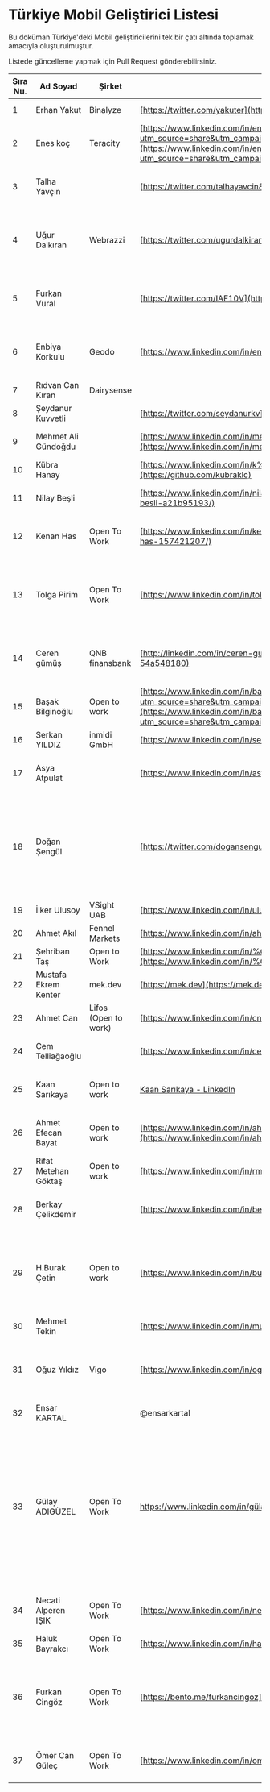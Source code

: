 # Türkiye Mobil Geliştirici Listesi

Bu doküman Türkiye'deki Mobil geliştiricilerini tek bir çatı altında toplamak amacıyla oluşturulmuştur.

Listede güncelleme yapmak için Pull Request gönderebilirsiniz.


| Sıra Nu. | Ad Soyad             | Şirket               | Sosyal Medya/İletişim                                                                                                                                                                                                                                                    | Açıklama                                                                                                                                                                                                                                                                                                                                                                                                                                                                                                                                                                                                                                                                                                                                                                                                                                                                                                                                                       |
| -------- | -------------------- | -------------------- | ------------------------------------------------------------------------------------------------------------------------------------------------------------------------------------------------------------------------------------------------------------------------ | -------------------------------------------------------------------------------------------------------------------------------------------------------------------------------------------------------------------------------------------------------------------------------------------------------------------------------------------------------------------------------------------------------------------------------------------------------------------------------------------------------------------------------------------------------------------------------------------------------------------------------------------------------------------------------------------------------------------------------------------------------------------------------------------------------------------------------------------------------------------------------------------------------------------------------------------------------------- |
| 1        | Erhan Yakut          | Binalyze             | [https://twitter.com/yakuter](https://twitter.com/yakuter)                                                                                                                                                                                                               | Biraz Swift, biraz da React Native ile iOS uygulama geliştirme denemelerim oldu.                                                                                                                                                                                                                                                                                                                                                                                                                                                                                                                                                                                                                                                                                                                                                                                                                                                                               |
| 2        | Enes koç             | Teracity             | [https://www.linkedin.com/in/enes-ko%C3%A7-8278b6194?utm_source=share&utm_campaign=share_via&utm_content=profile&utm_medium=ios_app](https://www.linkedin.com/in/enes-ko%C3%A7-8278b6194?utm_source=share&utm_campaign=share_via&utm_content=profile&utm_medium=ios_app) | React native ile ios ve android geliştirme ve biraz Java ile android geliştirme tecrübem oldu . Çok azda olsa .net ile backend tarafına destek veriyorum                                                                                                                                                                                                                                                                                                                                                                                                                                                                                                                                                                                                                                                                                                                                                                                                       |
| 3        | Talha Yavçın         |                      | [https://twitter.com/talhayavcin8](https://twitter.com/talhayavcin8)                                                                                                                                                                                                     | 1 yıldır react native ile ios ve android için uygulamalar geliştiriyorum. Aynı zamanda kendi applerimi de çıkardım. Birini sattım şu an markette 2 tane app im var aktif gelir getiriyor. Swift öğrenme sürecine başladım.                                                                                                                                                                                                                                                                                                                                                                                                                                                                                                                                                                                                                                                                                                                                     |
| 4        | Uğur Dalkıran        | Webrazzi             | [https://twitter.com/ugurdalkiran](https://twitter.com/ugurdalkiran)                                                                                                                                                                                                     | 5 yıldır ReactJS ve React Native ile uygulamalar geliştiriyorum. Bireysel geliştirdiğim toplam 18 adet mobil uygulamam var. ([https://play.google.com/store/apps/dev?id=6826148747474855140](https://play.google.com/store/apps/dev?id=6826148747474855140))                                                                                                                                                                                                                                                                                                                                                                                                                                                                                                                                                                                                                                                                                                   |
| 5        | Furkan Vural         |                      | [https://twitter.com/IAF10V](https://twitter.com/IAF10V)                                                                                                                                                                                                                 | 2 yıldır swift yazıyorum. AppStore'da 3 aktif uygulamam var. Youtube kanalımda da iOS development ile ilgili advanced konular hakkında düzenli içerik üretiyorum. ( [https://www.youtube.com/@furrkanvural/videos](https://www.youtube.com/@furrkanvural/videos) )                                                                                                                                                                                                                                                                                                                                                                                                                                                                                                                                                                                                                                                                                             |
| 6        | Enbiya Korkulu       | Geodo                | [https://www.linkedin.com/in/enbiya-korkulu-48a7151b3/](https://twitter.com/enb12a)                                                                                                                                                                                      | 3+ yıldır React-Native , React.js ve Django ile geliştirmeler yapıyorum. Aynı zamanda Harita Mühendisiyim GIS alanında tecrübelerim bulunmakta ( [https://play.google.com/store/apps/details?id=com.geodov2](https://play.google.com/store/apps/details?id=com.geodov2) )                                                                                                                                                                                                                                                                                                                                                                                                                                                                                                                                                                                                                                                                                      |
| 7        | Rıdvan Can Kıran     | Dairysense           |                                                                                                                                                                                                                                                                          | .Net Maui ile 6 aya yakın bir süredir uygulama geliştiriyorum.                                                                                                                                                                                                                                                                                                                                                                                                                                                                                                                                                                                                                                                                                                                                                                                                                                                                                                 |
| 8        | Şeydanur Kuvvetli    |                      | [https://twitter.com/seydanurkv](https://twitter.com/seydanurkv)                                                                                                                                                                                                         | Bilgisayar mühendisliği bölümünden yeni mezun oldum.Android kotlin alanında kendimi geliştiriyorum.İş arayışım bulunmakta.                                                                                                                                                                                                                                                                                                                                                                                                                                                                                                                                                                                                                                                                                                                                                                                                                                     |
| 9        | Mehmet Ali Gündoğdu  |                      | [https://www.linkedin.com/in/mehmetaligundogdu/](https://www.linkedin.com/in/mehmetaligundogdu/)                                                                                                                                                                         | 1 yıldır React Native ile Android ve iOS uygulamalar geliştirmekteyim. [https://github.com/mehmetaligundogdu](https://github.com/mehmetaligundogdu)                                                                                                                                                                                                                                                                                                                                                                                                                                                                                                                                                                                                                                                                                                                                                                                                            |
| 10       | Kübra Hanay          |                      | [https://www.linkedin.com/in/k%C3%BCbra-hanay-6ab530170/](https://github.com/kubraklc)                                                                                                                                                                                   | Android/Kotlin alanında uzmanlaşmaya çalışıyorum. İş arayışım bulunmakta.                                                                                                                                                                                                                                                                                                                                                                                                                                                                                                                                                                                                                                                                                                                                                                                                                                                                                      |
| 11       | Nilay Beşli          |                      | [https://www.linkedin.com/in/nilay-besli-a21b95193/](https://www.linkedin.com/in/nilay-besli-a21b95193/)                                                                                                                                                                 | Bilgisayar Mühendisliği bölümünden yeni mezun oldum. Kendimi Flutter'da geliştirmekteyim. Android alanında aktif olarak iş arayışım mevcuttur.                                                                                                                                                                                                                                                                                                                                                                                                                                                                                                                                                                                                                                                                                                                                                                                                                 |
| 12       | Kenan Has            | Open To Work         | [https://www.linkedin.com/in/kenan-has-157421207/](https://www.linkedin.com/in/kenan-has-157421207/)                                                                                                                                                                     | Elektrik Elektronik Mühendisliğinden 2023 Eylül ayında mezun oldum. Yaklaşık 1.5 yıl Android üzerinde kendimi geliştiriyorum. Şuan Kotlin ile projeler geliştiriyorum. Yaklaşık 10.5 ay 2 farklı firmada Android Stajyer pozisyonunda görev aldım. Android alanında iş arayışındayım.                                                                                                                                                                                                                                                                                                                                                                                                                                                                                                                                                                                                                                                                          |
| 13       | Tolga Pirim          | Open To Work         | [https://www.linkedin.com/in/tolga-pirim](https://www.linkedin.com/in/tolga-pirim)                                                                                                                                                                                       | Bilgisayar Mühendisliği 4. Sınıf öğrencisiyim.<br>Yaklaşık 3 yıldır Android alanında kendimi geliştiriyorum.<br>Bu alanda yaptığım projelerle kendimi geliştirmeye devam ediyorum<br>Ayrıca yeni bir teknoloji olan KMP (Kotlin Multiplatform) öğrenmeye devam ediyorum. Android alanında iş arayışındayım.<br><br>GitHub: https://github.com/tolgaprm                                                                                                                                                                                                                                                                                                                                                                                                                                                                                                                                                                                                         |
| 14       | Ceren gümüş          | QNB finansbank       | [http://linkedin.com/in/ceren-gumus-54a548180](http://linkedin.com/in/ceren-gumus-54a548180)                                                                                                                                                                             | Mobile application developer - 3 yıldır QNB finansbank ta Android developer olarak çalışıyorum. Onun yani sıra mw backend tarafında asp.net c# .net programlama dilleriyle geliştirme yapıyorum. QNB de Bir projede swift objective c dilleriyle iOS tarafında geliştirmelerim oldu. freelance bir flutter projesinde görev almaktayım.                                                                                                                                                                                                                                                                                                                                                                                                                                                                                                                                                                                                                        |
| 15       | Başak Bilginoğlu     | Open to work         | [https://www.linkedin.com/in/basak-bilginoglu?utm_source=share&utm_campaign=share_via&utm_content=profile&utm_medium=android_app](https://www.linkedin.com/in/basak-bilginoglu?utm_source=share&utm_campaign=share_via&utm_content=profile&utm_medium=android_app)       | Bilgisayar Mühendisliği mezunuyum.Kotlin ve react native ile uygulama geliştirme denemelerim oldu.                                                                                                                                                                                                                                                                                                                                                                                                                                                                                                                                                                                                                                                                                                                                                                                                                                                             |
| 16       | Serkan YILDIZ        | inmidi GmbH          | [https://www.linkedin.com/in/serkanyildiz-/](https://www.linkedin.com/in/serkanyildiz-/)                                                                                                                                                                                 | 4 yıldır react-native ile mobil uygulamalar geliştiriyorum. Andorid ve iOS native tarafınada bridge için kullanıyorum                                                                                                                                                                                                                                                                                                                                                                                                                                                                                                                                                                                                                                                                                                                                                                                                                                          |
| 17       | Asya Atpulat         |                      | [https://www.linkedin.com/in/asya-atpulat/](https://www.linkedin.com/in/asya-atpulat/)                                                                                                                                                                                   | Bilgisayar mühendisliğinden yeni mezun oldum. Kendimi iOS alanında geliştirmekte ve projeler yapmaktayım. Bu alanda iş arayışım mevcuttur. ([https://github.com/asyaatpulat](https://github.com/asyaatpulat))                                                                                                                                                                                                                                                                                                                                                                                                                                                                                                                                                                                                                                                                                                                                                  |
| 18       | Doğan Şengül         |                      | [https://twitter.com/dogansengul_](https://twitter.com/dogansengul_)                                                                                                                                                                                                     | İzmir Yüksek Teknoloji Enstitüsü Bilgisayar Mühendisliği 2. sınıf öğrencisiyim. 1 yıldır kendimi okul haricinde Android alanında Kotlin'le geliştiriyorum. Bu süreç içerisinde bir startupta Android geliştirici olarak uygulama üzerinde çalışıyorum. Sosyal açıdan ise üniversitemde Huawei Student Developers yazılım topluluğunun başkanıyım ve etkinlikler, eğitimler düzenliyoruz. Şu anda mobil alanda staj arayışındayım. GitHub: [https://github.com/dogansengul](https://github.com/dogansengulhttps://www.linkedin.com/in/dogan-sengul/) LinkedIn: [https://www.linkedin.com/in/dogan-sengul/](https://www.linkedin.com/in/dogan-sengul/)                                                                                                                                                                                                                                                                                                           |
| 19       | İlker Ulusoy         | VSight UAB           | [https://www.linkedin.com/in/ulusoyilker/](https://www.linkedin.com/in/ulusoyilker/)                                                                                                                                                                                     | 10+ yıldır iOS & Android uygulamalar geliştiriyorum. Şuanki şirkette mobil uygulamaların mimarisi ve takımdan sorumluyum.                                                                                                                                                                                                                                                                                                                                                                                                                                                                                                                                                                                                                                                                                                                                                                                                                                      |
| 20       | Ahmet Akıl           | Fennel Markets       | [https://www.linkedin.com/in/ahmet-akil/](https://www.linkedin.com/in/ahmet-akil/)                                                                                                                                                                                       | 4 Yıldır Flutter geliştiriyorum aynı zamanda SwiftUI öğreniyorum                                                                                                                                                                                                                                                                                                                                                                                                                                                                                                                                                                                                                                                                                                                                                                                                                                                                                               |
| 21       | Şehriban Taş         | Open to Work         | [https://www.linkedin.com/in/%C5%9Fehriban-ta%C5%9F/](https://www.linkedin.com/in/%C5%9Fehriban-ta%C5%9F/)                                                                                                                                                               | 2 yıldır Flutter ile uygulama geliştiriyorum.Aynı zamanda react-native öğreniyorum                                                                                                                                                                                                                                                                                                                                                                                                                                                                                                                                                                                                                                                                                                                                                                                                                                                                             |
| 22       | Mustafa Ekrem Kenter | mek.dev              | [](https://mek.dev/)[https://mek.dev](https://mek.dev/)                                                                                                                                                                                                                  | Flutter beta'dan beri yakından takip ediyorum.                                                                                                                                                                                                                                                                                                                                                                                                                                                                                                                                                                                                                                                                                                                                                                                                                                                                                                                 |
| 23       | Ahmet Can            | Lifos (Open to work) | [https://www.linkedin.com/in/cnahmetcn/](https://www.linkedin.com/in/cnahmetcn/)                                                                                                                                                                                         | Yaklaşık 1 yıldır React Native ile projeler geliştiriyorum ve Google Play üzerinden yayınlıyorum.                                                                                                                                                                                                                                                                                                                                                                                                                                                                                                                                                                                                                                                                                                                                                                                                                                                              |
| 24       | Cem Telliağaoğlu     |                      | [https://www.linkedin.com/in/cem-telliagaoglu](https://www.linkedin.com/in/cem-telliagaoglu)                                                                                                                                                                             | 2 senedir Swift ile uygulama geliştiriyorum. Bu süreçte bir bootcamp ve bir staj olmak üzere 5 ay tecrübem oldu. Bu alanda aktif olarak iş arayışım mevcut. ([https://github.com/cemtelliagaoglu)](https://github.com/cemtelliagaoglu))                                                                                                                                                                                                                                                                                                                                                                                                                                                                                                                                                                                                                                                                                                                        |
| 25       | Kaan Sarıkaya        | Open to work         | [Kaan Sarıkaya - LinkedIn](https://www.linkedin.com/in/kaansarikaya)                                                                                                                                                                                                     | 2.5 senedir Android Developer olarak çalışıyorum. 1 yıl Yemeksepeti bünyesinde eski Yemeksepeti uygulamasında görev aldım. 1.5 yıldır da Delivery Hero Tech Hub bünyesinde Delivery Hero projelerinde görev aldım. Android alanında aktif iş arayışım mevcut.                                                                                                                                                                                                                                                                                                                                                                                                                                                                                                                                                                                                                                                                                                  |
| 26       | Ahmet Efecan Bayat   | Open to work         | [https://www.linkedin.com/in/ahmetefecanbayat/](https://www.linkedin.com/in/ahmetefecanbayat/)                                                                                                                                                                           | 2.5 yıldır Android Developer olarak çalışıyorum. 1 yıl İstegelsin projesinde görev aldım. Son 1.5 yıl ise Wellbees projesinde aktif olarak geliştirmeler yaptım. Projelerin hepsinde Kotlin ile geliştirmeler yaptım. Bu alanda aktif iş arayışım mevcut.                                                                                                                                                                                                                                                                                                                                                                                                                                                                                                                                                                                                                                                                                                      |
| 27       | Rifat Metehan Göktaş | Open to work         | [https://www.linkedin.com/in/rmgdev/](https://www.linkedin.com/in/rmgdev/)                                                                                                                                                                                               | Bilgisayar mühendisliği 3.sınıf öğrencisiyim. Flutter ve Swift ile proje deneyimlerim oldu. 2024 yazı için zorunlu staj arayışım mevcut.                                                                                                                                                                                                                                                                                                                                                                                                                                                                                                                                                                                                                                                                                                                                                                                                                       |
| 28       | Berkay Çelikdemir    |                      | [https://www.linkedin.com/in/berkaycelikdemir](https://www.linkedin.com/in/berkaycelikdemir)                                                                                                                                                                             | Elektrik elektronik mühendisliği 3. sınıf öğrencisiyim. Bir startupta 9 ay boyunca firmanın uygulamasını sıfırdan Flutter ile geliştirdim. 2024 yazı için staj arayışım mevcut. Aynı zamanda part time çalışabileceğim iş arıyorum.                                                                                                                                                                                                                                                                                                                                                                                                                                                                                                                                                                                                                                                                                                                            |
| 29       | H.Burak Çetin        | Open to work         | [https://www.linkedin.com/in/burakcetn](https://www.linkedin.com/in/burakcetn)                                                                                                                                                                                           | 2 yıldır Flutter ile uygulama geliştiriyorum. Kesin ve Boly isimli 2 start-up'ın uygulamasını geliştiriyorum. Boly : https://apps.apple.com/tr/app/boly-basketbol-ma%C3%A7%C4%B1-sahas%C4%B1/id6445901348?l=tr , Kesin'de hedefimiz yılbaşında markete girmek. Flutter Canvas painter'dan, drag and drop'a kadar bir çok unique feature ile uygulama geliştirdim. Flutter'ın yeni yatırımlarıyla gündemde olduğu gaming ve AI alanlarında da kendimi geliştiriyorum                                                                                                                                                                                                                                                                                                                                                                                                                                                                                            |
| 30       | Mehmet Tekin         |                      | [https://www.linkedin.com/in/muhammettekin/](https://www.linkedin.com/in/muhammettekin/)                                                                                                                                                                                 | 1.5 yıl backend alanında çalıştıktan sonra, son 3 aydır iOS alanında kendimi geliştiriyorum.                                                                                                                                                                                                                                                                                                                                                                                                                                                                                                                                                                                                                                                                                                                                                                                                                                                                   |
| 31       | Oğuz Yıldız          | Vigo                 | [](https://www.linkedin.com/in/oguzydz/)[https://www.linkedin.com/in/oguzydz/](https://www.linkedin.com/in/oguzydz/)                                                                                                                                                     | Yaklaşık 3.5 senedir profesyonel olarak yazılım sektöründeyim. Yaklaşık 2.5 senedir React Native Developer olarak profesyonel olarak çalışmaktayım. Şu anda Vigo Teknoloji ve Lojistik şirketinde çalışıyorum. Öncesinde GEVME(Singapur) ve Yenibiriş şirketlerinde çalıştım. Ayrıca Mobile süreçlerini Lead ve Develop ettiğim Teknevia Teknoloji'de startup run ediyoruz.                                                                                                                                                                                                                                                                                                                                                                                                                                                                                                                                                                                    |
| 32       | Ensar KARTAL         |                      | @ensarkartal                                                                                                                                                                                                                                                             | flutter ve maui ile uygulama geliştirmekteyim. backend .net teknolojleri ile geliştirilmektedir.                                                                                                                                                                                                                                                                                                                                                                                                                                                                                                                                                                                                                                                                                                                                                                                                                                                               |
| 33       | Gülay ADIGÜZEL       | Open To Work         | [https://www.linkedin.com/in/gülay-adıgüzel<br>](https://www.linkedin.com/in/g%C3%BClay-ad%C4%B1g%C3%BCzel)                                                                                                                                                              | Kırıkkale Üniversitesi Bilgisayar Mühendisliği mezunuyum.Android-Kotlin alanında 3 yıldır geliştirme yapıyorum. Mobil Uygulama Geliştiricisi olarak yaklaşık 1 yıllık deneyime sahibim.Modern Android Mimarisi ve Kotlin, Coroutines, Retrofit,RESTful Api ,MVVM ve Material 3 gibi teknolojileri kullanıyorum. Google Play'de uygulama geliştirme deneyimim bulunmaktadır. Kendimi sürekli geliştiren, öğrenmeye açık ve takım oyuncusu biriyim. İşimde uyumlu bir kişiliğe sahibim.Medium: https://medium.com/@glyadgzl<br>GitHub: https://github.com/GulayAdgzl<br>Google Play: [https://play.google.com/store/apps/details?id=com.datw.wisedate](https://play.google.com/store/apps/details?id=com.datw.wisedate)<br>Yukarıdaki linklerden, aktif olarak geliştirdiğim projeleri ve yazdığım blog yazılarını detaylı bir şekilde inceleyebilir ve ayrıca Google Play Store'da yayınladığım uygulamamı da inceleyerek daha fazla bilgi edinebilirsiniz.<br> |
| 34       | Necati Alperen IŞIK  | Open To Work         | [https://www.linkedin.com/in/necatialperen/](https://www.linkedin.com/in/necatialperen/)                                                                                                                                                                                 | Bilgisayar mühendisliği son sınıf öğrencisiyim son zamanlarda iOS geliştirme ile ilgileniyorum ve kendimi sürekli geliştiriyorum.Ders yoğunluğum çok hafif olduğu için bunu değerlendirip bir firmada staj yapmak istiyorum.                                                                                                                                                                                                                                                                                                                                                                                                                                                                                                                                                                                                                                                                                                                                   |
| 35       | Haluk Bayrakcı       | Open To Work         | [https://www.linkedin.com/in/halukbayrakci/](https://www.linkedin.com/in/halukbayrakci/)                                                                                                                                                                                 | Yaklaşık 1 yıldır swift ile iOS geliştirme yapıyorum.                                                                                                                                                                                                                                                                                                                                                                                                                                                                                                                                                                                                                                                                                                                                                                                                                                                                                                          |
| 36       | Furkan Cingöz        | Open To Work         | [https://bento.me/furkancingoz](https://bento.me/furkancingoz)                                                                                                                                                                                                           | Altı aydır Swift ve iOS geliştirme alanında kendimi geliştiriyorum ve bu süre zarfında iki uygulama yayınladım. Turizm meslek lisesi mezunuyum ve alaylı olduğum için geçimimi başka bir sektörde çalışarak sağlıyorum öğrenim sürecime böyle devam ediyorum. Son zamanlarda Swift UI'ya odaklandım ve bu alanda projeler geliştiriyorum. Aynı zamanda, Swift öğrenmek isteyen kişileri bir araya getirmek için 'Swift Learner' adında bir Discord sunucusu kurdum, burada birbirimize destek oluyoruz.                                                                                                                                                                                                                                                                                                                                                                                                                                                        |
| 37       | Ömer Can Güleç       | Open To Work         | [https://www.linkedin.com/in/omercangulec/](https://www.linkedin.com/in/omercangulec/)                                                                                                                                                                                   | 1 yıldır yazılımla ilgileniyorum. Front-end ile başladığım yolculuğuma ios(swift) ile devam ediyorum. React bilgim olduğu için react native'de adapte olabilirim. Kendimi geliştirmek ve tecrübe edinmek adına staj arıyorum. https://github.com/omercangulec                                                                                                                                                                                                                                                                                                                                                                                                                                                                                                                                                                                                                                                                                                  |